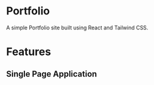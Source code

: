 # Portfolio
A simple Portfolio site built using React and Tailwind CSS. 

# Features
## Single Page Application
